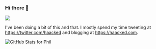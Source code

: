 ### Hi there 👋

![](https://cloud.githubusercontent.com/assets/19977/12824530/79e28054-cb26-11e5-8480-da8a5b7db5d1.gif)

I've been doing a bit of this and that. I mostly spend my time tweeting at https://twitter.com/haacked and blogging at https://haacked.com.

![GitHub Stats for Phil](https://github-readme-stats.vercel.app/api?username=haacked&show_icons=true)
